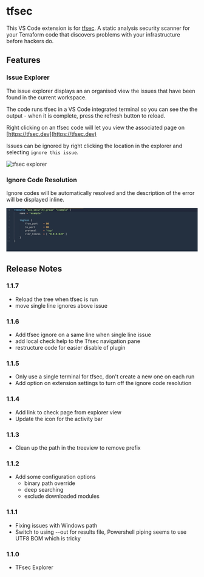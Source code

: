 # tfsec

This VS Code extension is for [tfsec](https://tfsec.dev). A static analysis security scanner for your Terraform code that discovers problems with your infrastructure before hackers do.

## Features

### Issue Explorer
The issue explorer displays an an organised view the issues that have been found in the current workspace. 

The code runs tfsec in a VS Code integrated terminal so you can see the the output - when it is complete, press the refresh button to reload.

Right clicking on an tfsec code will let you view the associated page on [https://tfsec.dev](https://tfsec.dev)

Issues can be ignored by right clicking the location in the explorer and selecting `ignore this issue`.




![tfsec explorer](tfsec-explorer.gif)
### Ignore Code Resolution

Ignore codes will be automatically resolved and the description of the error will be displayed inline.

![ignoredesc](ignoredesc.gif)

## Release Notes

### 1.1.7
- Reload the tree when tfsec is run
- move single line ignores above issue

### 1.1.6
- Add tfsec ignore on a same line when single line issue
- add local check help to the Tfsec navigation pane
- restructure code for easier disable of plugin

### 1.1.5
- Only use a single terminal for tfsec, don't create a new one on each run
- Add option on extension settings to turn off the ignore code resolution

### 1.1.4
- Add link to check page from explorer view
- Update the icon for the activity bar

### 1.1.3
- Clean up the path in the treeview to remove prefix

### 1.1.2
- Add some configuration options
  - binary path override
  - deep searching
  - exclude downloaded modules
  
### 1.1.1
- Fixing issues with Windows path
- Switch to using --out for results file, Powershell piping seems to use UTF8 BOM which is tricky
### 1.1.0
- TFsec Explorer

